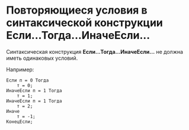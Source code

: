 # Повторяющиеся условия в синтаксической конструкции Если...Тогда...ИначеЕсли...

Синтаксическая конструкция **Если...Тогда...ИначеЕсли...** не должна иметь одинаковых условий.

Например:

```bsl
Если п = 0 Тогда
    т = 0;
ИначеЕсли п = 1 Тогда
    т = 1;
ИначеЕсли п = 1 Тогда
    т = 2;
Иначе
    т = -1;
КонецЕсли;
```
